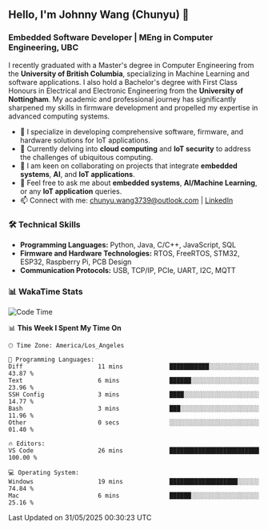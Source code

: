 ## Hello, I'm Johnny Wang (Chunyu) 👋

### Embedded Software Developer | MEng in Computer Engineering, UBC

I recently graduated with a Master's degree in Computer Engineering from the **University of British Columbia**, specializing in Machine Learning and software applications. I also hold a Bachelor's degree with First Class Honours in Electrical and Electronic Engineering from the **University of Nottingham**. My academic and professional journey has significantly sharpened my skills in firmware development and propelled my expertise in advanced computing systems.

- 🔭 I specialize in developing comprehensive software, firmware, and hardware solutions for IoT applications.
- 🌱 Currently delving into **cloud computing** and **IoT security** to address the challenges of ubiquitous computing.
- 🤝 I am keen on collaborating on projects that integrate **embedded systems**, **AI**, and **IoT applications**.
- 💬 Feel free to ask me about **embedded systems**, **AI/Machine Learning**, or any **IoT application** queries.
- 📫 Connect with me: [chunyu.wang3739@outlook.com](mailto:chunyu.wang3739@outlook.com) | [LinkedIn](https://www.linkedin.com/in/shycw1/)


### 🛠️ Technical Skills
- **Programming Languages:** Python, Java, C/C++, JavaScript, SQL
- **Firmware and Hardware Technologies:** RTOS, FreeRTOS, STM32, ESP32, Raspberry Pi, PCB Design
- **Communication Protocols:** USB, TCP/IP, PCIe, UART, I2C, MQTT

### 📊 WakaTime Stats
<!--START_SECTION:waka-->
![Code Time](http://img.shields.io/badge/Code%20Time-99%20hrs%2038%20mins-blue)

📊 **This Week I Spent My Time On** 

```text
🕑︎ Time Zone: America/Los_Angeles

💬 Programming Languages: 
Diff                     11 mins             ███████████░░░░░░░░░░░░░░   43.87 % 
Text                     6 mins              ██████░░░░░░░░░░░░░░░░░░░   23.96 % 
SSH Config               3 mins              ████░░░░░░░░░░░░░░░░░░░░░   14.77 % 
Bash                     3 mins              ███░░░░░░░░░░░░░░░░░░░░░░   11.96 % 
Other                    0 secs              ░░░░░░░░░░░░░░░░░░░░░░░░░   01.40 % 

🔥 Editors: 
VS Code                  26 mins             █████████████████████████   100.00 % 

💻 Operating System: 
Windows                  19 mins             ███████████████████░░░░░░   74.84 % 
Mac                      6 mins              ██████░░░░░░░░░░░░░░░░░░░   25.16 % 
```


 Last Updated on 31/05/2025 00:30:23 UTC
<!--END_SECTION:waka-->
